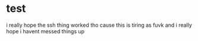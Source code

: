 # test

i really hope the ssh thing worked tho cause this is tiring as fuvk and i really hope i havent messed things up
